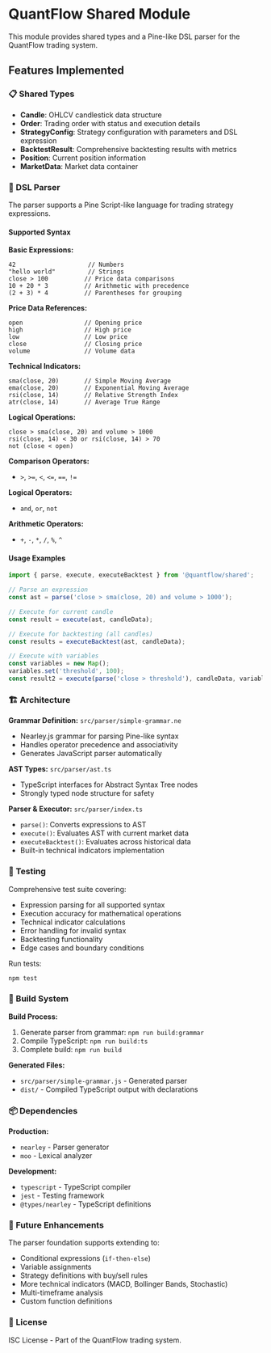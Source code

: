 # QuantFlow Shared Module

This module provides shared types and a Pine-like DSL parser for the QuantFlow trading system.

## Features Implemented

### 📋 Shared Types

- **Candle**: OHLCV candlestick data structure
- **Order**: Trading order with status and execution details  
- **StrategyConfig**: Strategy configuration with parameters and DSL expression
- **BacktestResult**: Comprehensive backtesting results with metrics
- **Position**: Current position information
- **MarketData**: Market data container

### 🔗 DSL Parser

The parser supports a Pine Script-like language for trading strategy expressions.

#### Supported Syntax

**Basic Expressions:**
```pine
42                    // Numbers
"hello world"         // Strings  
close > 100          // Price data comparisons
10 + 20 * 3          // Arithmetic with precedence
(2 + 3) * 4          // Parentheses for grouping
```

**Price Data References:**
```pine
open                 // Opening price
high                 // High price  
low                  // Low price
close                // Closing price
volume               // Volume data
```

**Technical Indicators:**
```pine
sma(close, 20)       // Simple Moving Average
ema(close, 20)       // Exponential Moving Average  
rsi(close, 14)       // Relative Strength Index
atr(close, 14)       // Average True Range
```

**Logical Operations:**
```pine
close > sma(close, 20) and volume > 1000
rsi(close, 14) < 30 or rsi(close, 14) > 70
not (close < open)
```

**Comparison Operators:**
- `>`, `>=`, `<`, `<=`, `==`, `!=`

**Logical Operators:**  
- `and`, `or`, `not`

**Arithmetic Operators:**
- `+`, `-`, `*`, `/`, `%`, `^`

#### Usage Examples

```typescript
import { parse, execute, executeBacktest } from '@quantflow/shared';

// Parse an expression
const ast = parse('close > sma(close, 20) and volume > 1000');

// Execute for current candle
const result = execute(ast, candleData);

// Execute for backtesting (all candles)
const results = executeBacktest(ast, candleData);

// Execute with variables
const variables = new Map();
variables.set('threshold', 100);
const result2 = execute(parse('close > threshold'), candleData, variables);
```

### 🏗️ Architecture

**Grammar Definition:** `src/parser/simple-grammar.ne`
- Nearley.js grammar for parsing Pine-like syntax
- Handles operator precedence and associativity
- Generates JavaScript parser automatically

**AST Types:** `src/parser/ast.ts`  
- TypeScript interfaces for Abstract Syntax Tree nodes
- Strongly typed node structure for safety

**Parser & Executor:** `src/parser/index.ts`
- `parse()`: Converts expressions to AST
- `execute()`: Evaluates AST with current market data
- `executeBacktest()`: Evaluates across historical data
- Built-in technical indicators implementation

### 🧪 Testing

Comprehensive test suite covering:
- Expression parsing for all supported syntax
- Execution accuracy for mathematical operations  
- Technical indicator calculations
- Error handling for invalid syntax
- Backtesting functionality
- Edge cases and boundary conditions

Run tests:
```bash
npm test
```

### 🔧 Build System

**Build Process:**
1. Generate parser from grammar: `npm run build:grammar`
2. Compile TypeScript: `npm run build:ts`  
3. Complete build: `npm run build`

**Generated Files:**
- `src/parser/simple-grammar.js` - Generated parser
- `dist/` - Compiled TypeScript output with declarations

### 📦 Dependencies

**Production:**
- `nearley` - Parser generator
- `moo` - Lexical analyzer

**Development:**  
- `typescript` - TypeScript compiler
- `jest` - Testing framework
- `@types/nearley` - TypeScript definitions

### 🚀 Future Enhancements

The parser foundation supports extending to:

- Conditional expressions (`if-then-else`)
- Variable assignments  
- Strategy definitions with buy/sell rules
- More technical indicators (MACD, Bollinger Bands, Stochastic)
- Multi-timeframe analysis
- Custom function definitions

### 📄 License

ISC License - Part of the QuantFlow trading system.
